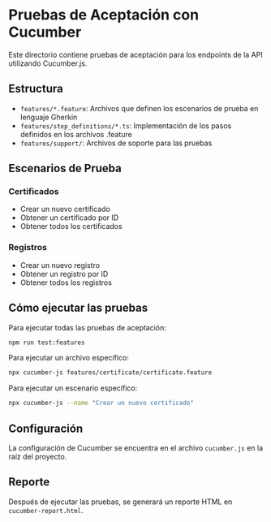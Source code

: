 # Pruebas de Aceptación con Cucumber

Este directorio contiene pruebas de aceptación para los endpoints de la API utilizando Cucumber.js.

## Estructura

- `features/*.feature`: Archivos que definen los escenarios de prueba en lenguaje Gherkin
- `features/step_definitions/*.ts`: Implementación de los pasos definidos en los archivos .feature
- `features/support/`: Archivos de soporte para las pruebas

## Escenarios de Prueba

### Certificados
- Crear un nuevo certificado
- Obtener un certificado por ID
- Obtener todos los certificados

### Registros
- Crear un nuevo registro
- Obtener un registro por ID
- Obtener todos los registros

## Cómo ejecutar las pruebas

Para ejecutar todas las pruebas de aceptación:

```bash
npm run test:features
```

Para ejecutar un archivo específico:

```bash
npx cucumber-js features/certificate/certificate.feature
```

Para ejecutar un escenario específico:

```bash
npx cucumber-js --name "Crear un nuevo certificado"
```

## Configuración

La configuración de Cucumber se encuentra en el archivo `cucumber.js` en la raíz del proyecto.

## Reporte

Después de ejecutar las pruebas, se generará un reporte HTML en `cucumber-report.html`.
